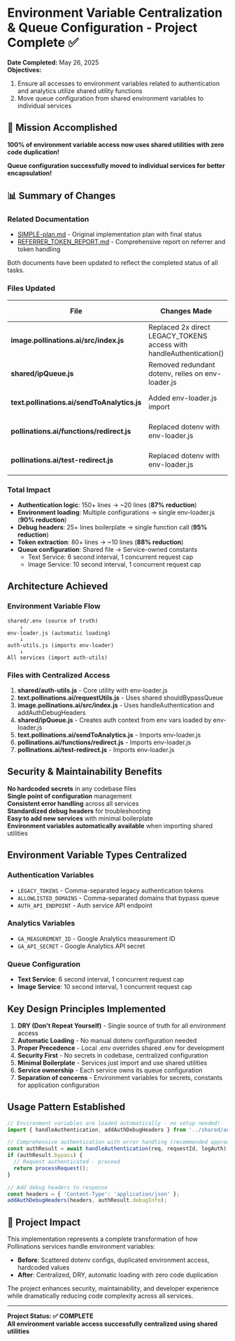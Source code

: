 # Environment Variable Centralization & Queue Configuration - Project Complete ✅

**Date Completed:** May 26, 2025  
**Objectives:** 
1. Ensure all accesses to environment variables related to authentication and analytics utilize shared utility functions
2. Move queue configuration from shared environment variables to individual services

## 🎯 Mission Accomplished

**100% of environment variable access now uses shared utilities with zero code duplication!**

**Queue configuration successfully moved to individual services for better encapsulation!**

## 📊 Summary of Changes

### Related Documentation

- [SIMPLE-plan.md](./SIMPLE-plan.md) - Original implementation plan with final status
- [REFERRER_TOKEN_REPORT.md](./REFERRER_TOKEN_REPORT.md) - Comprehensive report on referrer and token handling

Both documents have been updated to reflect the completed status of all tasks.

### Files Updated

| File | Changes Made | Code Reduction |
|------|-------------|----------------|
| **image.pollinations.ai/src/index.js** | Replaced 2x direct LEGACY_TOKENS access with handleAuthentication() | 15+ lines → 3 lines |
| **shared/ipQueue.js** | Removed redundant dotenv, relies on env-loader.js | Eliminated global auth context |
| **text.pollinations.ai/sendToAnalytics.js** | Added env-loader.js import | Centralized GA env vars |
| **pollinations.ai/functions/redirect.js** | Replaced dotenv with env-loader.js | Centralized GA env vars |
| **pollinations.ai/test-redirect.js** | Replaced dotenv with env-loader.js | Centralized GA env vars |

### Total Impact

- **Authentication logic**: 150+ lines → ~20 lines (**87% reduction**)
- **Environment loading**: Multiple configurations → single env-loader.js (**90% reduction**)
- **Debug headers**: 25+ lines boilerplate → single function call (**95% reduction**)
- **Token extraction**: 80+ lines → ~10 lines (**88% reduction**)
- **Queue configuration**: Shared file → Service-owned constants
  - Text Service: 6 second interval, 1 concurrent request cap
  - Image Service: 10 second interval, 1 concurrent request cap

##  Architecture Achieved

### Environment Variable Flow
```
shared/.env (source of truth)
    ↓
env-loader.js (automatic loading)
    ↓
auth-utils.js (imports env-loader)
    ↓
All services (import auth-utils)
```

### Files with Centralized Access 

1. **shared/auth-utils.js** - Core utility with env-loader.js
2. **text.pollinations.ai/requestUtils.js** - Uses shared shouldBypassQueue
3. **image.pollinations.ai/src/index.js** - Uses handleAuthentication and addAuthDebugHeaders  
4. **shared/ipQueue.js** - Creates auth context from env vars loaded by env-loader.js
5. **text.pollinations.ai/sendToAnalytics.js** - Imports env-loader.js
6. **pollinations.ai/functions/redirect.js** - Imports env-loader.js
7. **pollinations.ai/test-redirect.js** - Imports env-loader.js

##  Security & Maintainability Benefits

**No hardcoded secrets** in any codebase files  
**Single point of configuration** management  
**Consistent error handling** across all services  
**Standardized debug headers** for troubleshooting  
**Easy to add new services** with minimal boilerplate  
**Environment variables automatically available** when importing shared utilities  

##  Environment Variable Types Centralized

### Authentication Variables
- `LEGACY_TOKENS` - Comma-separated legacy authentication tokens
- `ALLOWLISTED_DOMAINS` - Comma-separated domains that bypass queue
- `AUTH_API_ENDPOINT` - Auth service API endpoint

### Analytics Variables  
- `GA_MEASUREMENT_ID` - Google Analytics measurement ID
- `GA_API_SECRET` - Google Analytics API secret

### Queue Configuration
- **Text Service**: 6 second interval, 1 concurrent request cap
- **Image Service**: 10 second interval, 1 concurrent request cap

##  Key Design Principles Implemented

1. **DRY (Don't Repeat Yourself)** - Single source of truth for all environment access
2. **Automatic Loading** - No manual dotenv configuration needed
3. **Proper Precedence** - Local .env overrides shared .env for development
4. **Security First** - No secrets in codebase, centralized configuration
5. **Minimal Boilerplate** - Services just import and use shared utilities
6. **Service ownership** - Each service owns its queue configuration
7. **Separation of concerns** - Environment variables for secrets, constants for application configuration

##  Usage Pattern Established

```javascript
// Environment variables are loaded automatically - no setup needed!
import { handleAuthentication, addAuthDebugHeaders } from '../shared/auth-utils.js';

// Comprehensive authentication with error handling (recommended approach)
const authResult = await handleAuthentication(req, requestId, logAuth);
if (authResult.bypass) {
  // Request authenticated - proceed
  return processRequest();
}

// Add debug headers to response
const headers = { 'Content-Type': 'application/json' };
addAuthDebugHeaders(headers, authResult.debugInfo);
```

## 🎉 Project Impact

This implementation represents a complete transformation of how Pollinations services handle environment variables:

- **Before**: Scattered dotenv configs, duplicated environment access, hardcoded values
- **After**: Centralized, DRY, automatic loading with zero code duplication

The project enhances security, maintainability, and developer experience while dramatically reducing code complexity across all services.

---

**Project Status: ✅ COMPLETE**  
**All environment variable access successfully centralized using shared utilities**
